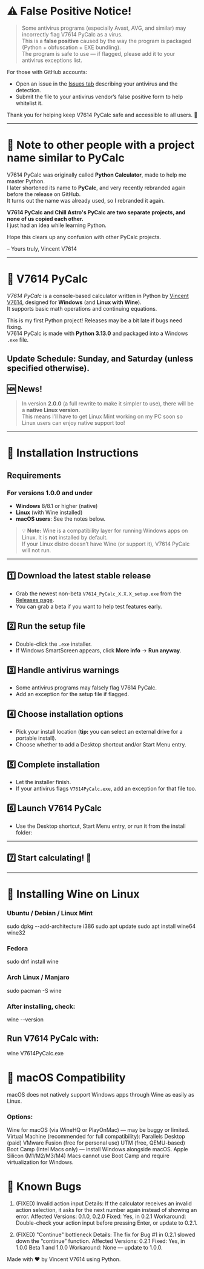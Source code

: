 # ⚠ False Positive Notice!

> Some antivirus programs (especially Avast, AVG, and similar) may incorrectly flag V7614 PyCalc as a virus.  
> This is a **false positive** caused by the way the program is packaged (Python + obfuscation + EXE bundling).  
> The program is safe to use — if flagged, please add it to your antivirus exceptions list.

For those with GitHub accounts:  
- Open an issue in the [Issues tab](https://github.com/V7614-Tech/V7614-PyCalc/issues) describing your antivirus and the detection.  
- Submit the file to your antivirus vendor’s false positive form to help whitelist it.  

Thank you for helping keep V7614 PyCalc safe and accessible to all users. 💙

---

# 📝 Note to other people with a project name similar to PyCalc

V7614 PyCalc was originally called **Python Calculator**, made to help me master Python.  
I later shortened its name to **PyCalc**, and very recently rebranded again before the release on GitHub.  
It turns out the name was already used, so I rebranded it again.

**V7614 PyCalc and Chill Astro's PyCalc are two separate projects, and none of us copied each other.**  
I just had an idea while learning Python.  

Hope this clears up any confusion with other PyCalc projects.  

– Yours truly, Vincent V7614

---

# 🧮 V7614 PyCalc

*V7614 PyCalc* is a console-based calculator written in Python by [Vincent V7614](https://github.com/V7614), designed for **Windows** (and **Linux with Wine**).  
It supports basic math operations and continuing equations.

This is my first Python project! Releases may be a bit late if bugs need fixing.  
V7614 PyCalc is made with **Python 3.13.0** and packaged into a Windows `.exe` file.  

**Update Schedule:** Sunday, and Saturday (unless specified otherwise).
---

## 🆕 News!

> In version **2.0.0** (a full rewrite to make it simpler to use), there will be a **native Linux version**.  
> This means I’ll have to get Linux Mint working on my PC soon so Linux users can enjoy native support too!

---

# 🚀 Installation Instructions

## Requirements

### For versions 1.0.0 and under
- **Windows** 8/8.1 or higher (native)  
- **Linux** (with Wine installed)  
- **macOS users**: See the notes below.

> 💡 **Note:** Wine is a compatibility layer for running Windows apps on Linux. It is **not** installed by default.  
> If your Linux distro doesn’t have Wine (or support it), V7614 PyCalc will not run.

---

## 1️⃣ Download the latest stable release
- Grab the newest non-beta `V7614_PyCalc_X.X.X_setup.exe` from the [Releases page](https://github.com/V7614-Tech/V7614-PyCalc/releases).  
- You can grab a beta if you want to help test features early.

## 2️⃣ Run the setup file
- Double-click the `.exe` installer.  
- If Windows SmartScreen appears, click **More info** → **Run anyway**.

## 3️⃣ Handle antivirus warnings
- Some antivirus programs may falsely flag V7614 PyCalc.  
- Add an exception for the setup file if flagged.

## 4️⃣ Choose installation options
- Pick your install location (**tip:** you can select an external drive for a portable install).  
- Choose whether to add a Desktop shortcut and/or Start Menu entry.

## 5️⃣ Complete installation
- Let the installer finish.  
- If your antivirus flags `V7614PyCalc.exe`, add an exception for that file too.

## 6️⃣ Launch V7614 PyCalc
- Use the Desktop shortcut, Start Menu entry, or run it from the install folder:  
---

## 7️⃣ Start calculating! 🎉
---

# 🍷 Installing Wine on Linux

### Ubuntu / Debian / Linux Mint

sudo dpkg --add-architecture i386
sudo apt update
sudo apt install wine64 wine32

### Fedora

sudo dnf install wine

### Arch Linux / Manjaro

sudo pacman -S wine

### After installing, check:

wine --version
## Run V7614 PyCalc with:

wine V7614PyCalc.exe

# 🍏 macOS Compatibility
macOS does not natively support Windows apps through Wine as easily as Linux.

### Options:

Wine for macOS (via WineHQ or PlayOnMac) — may be buggy or limited.
Virtual Machine (recommended for full compatibility):
Parallels Desktop (paid)
VMware Fusion (free for personal use)
UTM (free, QEMU-based)
Boot Camp (Intel Macs only) — install Windows alongside macOS.
Apple Silicon (M1/M2/M3/M4) Macs cannot use Boot Camp and require virtualization for Windows.

# 🐞 Known Bugs

1. (FIXED) Invalid action input
Details: If the calculator receives an invalid action selection, it asks for the next number again instead of showing an error.
Affected Versions: 0.1.0, 0.2.0
Fixed: Yes, in 0.2.1
Workaround: Double-check your action input before pressing Enter, or update to 0.2.1.

2. (FIXED) "Continue" bottleneck
Details: The fix for Bug #1 in 0.2.1 slowed down the “continue” function.
Affected Versions: 0.2.1
Fixed: Yes, in 1.0.0 Beta 1 and 1.0.0
Workaround: None — update to 1.0.0.

Made with ❤️ by Vincent V7614 using Python.
